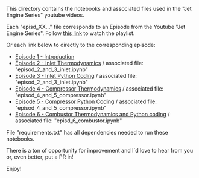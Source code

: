 This directory contains the notebooks and associated files used in the "Jet Engine Series" youtube videos.

Each "episd_XX..." file corresponds to an Episode from the Youtube "Jet Engine Series". Follow [this link](https://www.youtube.com/playlist?list=PLqJt-rNo8TZ1xsSCPdGWtEa3xt1FofOMB) to watch the playlist.

Or each link below to directly to the corresponding episode:

* [Episode 1 - Introduction](https://youtu.be/lMNes24UqRY)
* [Episode 2 - Inlet Thermodynamics](https://youtu.be/ilavJ4gXf-Q) / associated file: "episod_2_and_3_inlet.ipynb"
* [Episode 3 - Inlet Python Coding](https://youtu.be/JwqbVP5fAMQ) / associated file: "episod_2_and_3_inlet.ipynb"
* [Episode 4 - Compressor Thermodynamics](https://youtu.be/6T-AtDvqynQ) / associated file: "episod_4_and_5_compressor.ipynb"
* [Episode 5 - Compressor Python Coding](https://youtu.be/_nobSx5l3J4) / associated file: "episod_4_and_5_compressor.ipynb"
* [Episode 6 - Combustor Thermodynamics and Python coding](https://youtu.be/mdPYhQQkYOM) / associated file: "episd_6_combustor.ipynb"

File "requirements.txt" has all dependencies needed to run these notebooks.

There is a ton of opportunity for improvement and I´d love to hear from you or, even better, put a PR in!

Enjoy!
